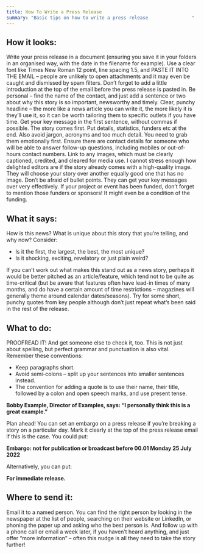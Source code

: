```yaml
---
title: How To Write a Press Release
summary: "Basic tips on how to write a press release                "
---
```


## How it looks:

Write your press release in a document (ensuring you save it in your folders in an organised way, with the date in the filename for example). Use a clear font like Times New Roman 12 point, line spacing 1.5, and PASTE IT INTO THE EMAIL – people are unlikely to open attachments and it may even be caught and dismissed by spam filters.
Don’t forget to add a little introduction at the top of the email before the press release is pasted in. Be personal – find the name of the contact, and just add a sentence or two about why this story is so important, newsworthy and timely.
Clear, punchy headline – the more like a news article you can write it, the more likely it is they’ll use it, so it can be worth tailoring them to specific outlets if you have time. Get your key message in the first sentence, without commas if possible.
The story comes first. Put details, statistics, funders etc at the end. Also avoid jargon, acronyms and too much detail. You need to grab them emotionally first. 
Ensure there are contact details for someone who will be able to answer follow-up questions, including mobiles or out-of-hours contact numbers. 
Link to any images, which must be clearly captioned, credited, and cleared for media use. I cannot stress enough how delighted editors are if the story already comes with a high-quality image. They will choose your story over another equally good one that has no image.
Don’t be afraid of bullet points. They can get your key messages over very effectively.
If your project or event has been funded, don’t forget to mention those funders or sponsors! It might even be a condition of the funding.

## What it says:

How is this news? What is unique about this story that you’re telling, and why now? Consider:
* Is it the first, the largest, the best, the most unique?
* Is it shocking, exciting, revelatory or just plain weird?

If you can’t work out what makes this stand out as a news story, perhaps it would be better pitched as an article/feature, which tend not to be quite as time-critical (but be aware that features often have lead-in times of many months, and do have a certain amount of time restrictions – magazines will generally theme around calendar dates/seasons). 
Try for some short, punchy quotes from key people although don’t just repeat what’s been said in the rest of the release.

## What to do:

PROOFREAD IT! And get someone else to check it, too. This is not just about spelling, but perfect grammar and punctuation is also vital. Remember these conventions:

* Keep paragraphs short. 
* Avoid semi-colons – split up your sentences into smaller sentences instead. 
* The convention for adding a quote is to use their name, their title, followed by a colon and open speech marks, and use present tense.

**Bobby Example, Director of Examples, says: “I personally think this is a great example.”**

Plan ahead! You can set an embargo on a press release if you’re breaking a story on a particular day. Mark it clearly at the top of the press release email if this is the case. You could put:

**Embargo: not for publication or broadcast before 00.01 Monday 25 July 2022**

Alternatively, you can put:

**For immediate release.** 

## Where to send it:

Email it to a named person. You can find the right person by looking in the newspaper at the list of people, searching on their website or LinkedIn, or phoning the paper up and asking who the best person is. 
And follow up with a phone call or email a week later, if you haven’t heard anything, and just offer “more information” – often this nudge is all they need to take the story further!
